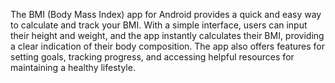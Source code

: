 The BMI (Body Mass Index) app for Android provides a quick and easy way to calculate and track your BMI. With a simple interface, users can input their height and weight, and the app instantly calculates their BMI, providing a clear indication of their body composition. The app also offers features for setting goals, tracking progress, and accessing helpful resources for maintaining a healthy lifestyle. 
